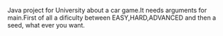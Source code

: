 Java project for University about a car game.It needs arguments for main.First of all a dificulty between EASY,HARD,ADVANCED and then a seed, what ever you want.
